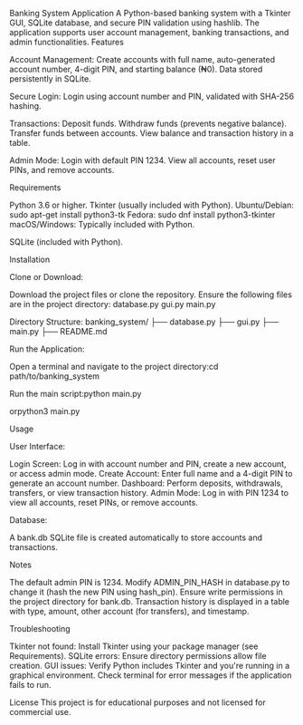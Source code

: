 Banking System Application
A Python-based banking system with a Tkinter GUI, SQLite database, and secure PIN validation using hashlib. The application supports user account management, banking transactions, and admin functionalities.
Features

Account Management:
Create accounts with full name, auto-generated account number, 4-digit PIN, and starting balance (₦0).
Data stored persistently in SQLite.


Secure Login:
Login using account number and PIN, validated with SHA-256 hashing.


Transactions:
Deposit funds.
Withdraw funds (prevents negative balance).
Transfer funds between accounts.
View balance and transaction history in a table.


Admin Mode:
Login with default PIN 1234.
View all accounts, reset user PINs, and remove accounts.



Requirements

Python 3.6 or higher.
Tkinter (usually included with Python).
Ubuntu/Debian: sudo apt-get install python3-tk
Fedora: sudo dnf install python3-tkinter
macOS/Windows: Typically included with Python.


SQLite (included with Python).

Installation

Clone or Download:

Download the project files or clone the repository.
Ensure the following files are in the project directory:
database.py
gui.py
main.py




Directory Structure:
banking_system/
├── database.py
├── gui.py
├── main.py
├── README.md


Run the Application:

Open a terminal and navigate to the project directory:cd path/to/banking_system


Run the main script:python main.py

orpython3 main.py





Usage

User Interface:

Login Screen: Log in with account number and PIN, create a new account, or access admin mode.
Create Account: Enter full name and a 4-digit PIN to generate an account number.
Dashboard: Perform deposits, withdrawals, transfers, or view transaction history.
Admin Mode: Log in with PIN 1234 to view all accounts, reset PINs, or remove accounts.


Database:

A bank.db SQLite file is created automatically to store accounts and transactions.



Notes

The default admin PIN is 1234. Modify ADMIN_PIN_HASH in database.py to change it (hash the new PIN using hash_pin).
Ensure write permissions in the project directory for bank.db.
Transaction history is displayed in a table with type, amount, other account (for transfers), and timestamp.

Troubleshooting

Tkinter not found: Install Tkinter using your package manager (see Requirements).
SQLite errors: Ensure directory permissions allow file creation.
GUI issues: Verify Python includes Tkinter and you're running in a graphical environment.
Check terminal for error messages if the application fails to run.

License
This project is for educational purposes and not licensed for commercial use.
